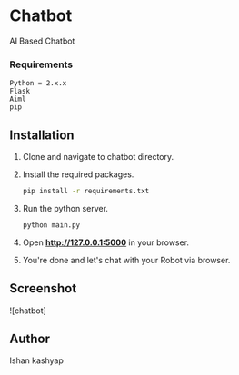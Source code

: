 # Chatbot
AI Based Chatbot

### Requirements
    Python = 2.x.x
    Flask
    Aiml
    pip

## Installation

1. Clone and navigate to chatbot directory.

2. Install the required packages.
    ```bash
    pip install -r requirements.txt
    ```

3. Run the python server.
    ```bash
    python main.py
    ```
4. Open **http://127.0.0.1:5000** in your browser.

5. You're done and let's chat with your Robot via browser.

## Screenshot
![chatbot]

## Author

Ishan kashyap

